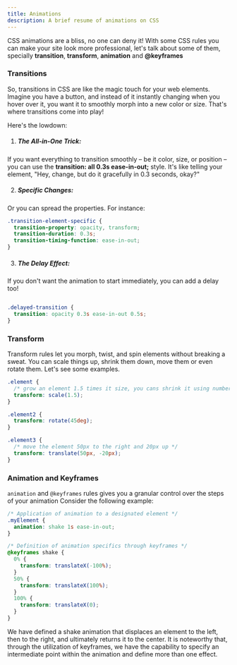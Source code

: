```yaml
---
title: Animations
description: A brief resume of animations on CSS
---
```


CSS animations are a bliss, no one can deny it!
With some CSS rules you can make your site look more professional, let's talk about some of them, specially **transition**, **transform**, **animation** and **@keyframes**

### Transitions

So, transitions in CSS are like the magic touch for your web elements. Imagine you have a button, and instead of it instantly changing when you hover over it, you want it to smoothly morph into a new color or size. That's where transitions come into play!

Here's the lowdown:
1. ##### The All-in-One Trick:

If you want everything to transition smoothly – be it color, size, or position – you can use the **transition: all 0.3s ease-in-out;** style. It's like telling your element, "Hey, change, but do it gracefully in 0.3 seconds, okay?"

2. ##### Specific Changes:

Or you can spread the properties. For instance:

```css
.transition-element-specific {
  transition-property: opacity, transform;
  transition-duration: 0.3s;
  transition-timing-function: ease-in-out;
}
```

3. ##### The Delay Effect:

If you don't want the animation to start immediately, you can add a delay too!

```css

.delayed-transition {
  transition: opacity 0.3s ease-in-out 0.5s;
}
```

### Transform

Transform rules let you morph, twist, and spin elements without breaking a sweat. You can scale things up, shrink them down, move them or even rotate them. Let's see some examples.


```css
.element {
  /* grow an element 1.5 times it size, you cans shrink it using numbers less than 1 */
  transform: scale(1.5);
}

.element2 {
  transform: rotate(45deg);
}

.element3 {
  /* move the element 50px to the right and 20px up */
  transform: translate(50px, -20px);
}
```

### Animation and Keyframes

`animation` and `@keyframes` rules gives you a granular control over the steps of your animation
Consider the following example:

```css
/* Application of animation to a designated element */
.myElement {
  animation: shake 1s ease-in-out;
}

/* Definition of animation specifics through keyframes */
@keyframes shake {
  0% {
    transform: translateX(-100%);
  }
  50% {
    transform: translateX(100%);
  }
  100% {
    transform: translateX(0);
  }
}
```
We have defined a shake animation that displaces an element to the left, then to the right, and ultimately returns it to the center. It is noteworthy that, through the utilization of keyframes, we have the capability to specify an intermediate point within the animation and define more than one effect.